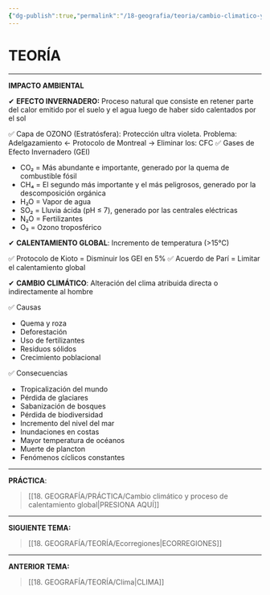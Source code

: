 ```yaml
---
{"dg-publish":true,"permalink":"/18-geografia/teoria/cambio-climatico-y-proceso-de-calentamiento-global/","tags":["Geografía","Teoría","Incompleto"]}
---
```


# TEORÍA
---
**IMPACTO AMBIENTAL**

✔ **EFECTO INVERNADERO:** Proceso natural que consiste en retener parte del calor emitido por el suelo y el agua luego de haber sido calentados por el sol

✅ Capa de OZONO (Estratósfera): Protección ultra violeta. Problema: Adelgazamiento ← Protocolo de Montreal → Eliminar los: CFC
✅ Gases de Efecto Invernadero (GEI)
- CO₂ = Más abundante e importante, generado por la quema de combustible fósil
- CH₄ = El segundo más importante y el más peligrosos, generado por la descomposición orgánica
- H₂O = Vapor de agua
- SO₂ = Lluvia ácida (pH ≤ 7), generado por las centrales eléctricas
- N₂O = Fertilizantes
- O₃ = Ozono troposférico

✔ **CALENTAMIENTO GLOBAL**: Incremento de temperatura (>15°C)

✅ Protocolo de Kioto = Disminuir los GEI en 5%
✅ Acuerdo de Parí = Limitar el calentamiento global

✔ **CAMBIO CLIMÁTICO**: Alteración del clima atribuida directa o indirectamente al hombre

✅ Causas
- Quema y roza
- Deforestación
- Uso de fertilizantes
- Residuos sólidos
- Crecimiento poblacional

✅ Consecuencias
- Tropicalización del mundo
- Pérdida de glaciares
- Sabanización de bosques
- Pérdida de biodiversidad
- Incremento del nivel del mar
- Inundaciones en costas
- Mayor temperatura de océanos
- Muerte de plancton
- Fenómenos cíclicos constantes

---
**PRÁCTICA**:
>[[18. GEOGRAFÍA/PRÁCTICA/Cambio climático y proceso de calentamiento global\|PRESIONA AQUÍ]]

---
**SIGUIENTE TEMA:** 
>[[18. GEOGRAFÍA/TEORÍA/Ecorregiones\|ECORREGIONES]]

---
**ANTERIOR TEMA:** 
>[[18. GEOGRAFÍA/TEORÍA/Clima\|CLIMA]]

